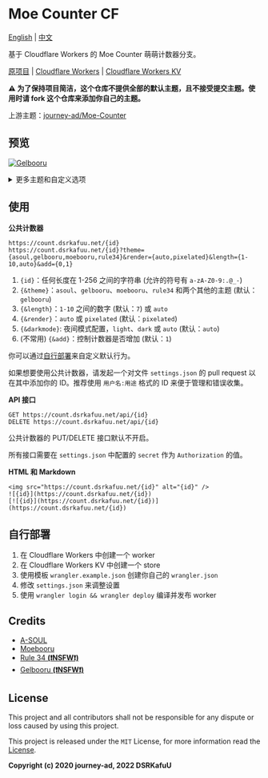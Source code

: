 # Moe Counter CF

[English](https://github.com/dsrkafuu/moe-counter-cf#readme) | [中文](https://github.com/dsrkafuu/moe-counter-cf/blob/master/README.zh.md)

基于 Cloudflare Workers 的 Moe Counter 萌萌计数器分支。

[原项目](https://github.com/journey-ad/Moe-counter) | [Cloudflare Workers](https://workers.cloudflare.com/) | [Cloudflare Workers KV](https://www.cloudflare.com/products/workers-kv/)

**⚠️ 为了保持项目简洁，这个仓库不提供全部的默认主题，且不接受提交主题。使用时请 fork 这个仓库来添加你自己的主题。**

上游主题：[journey-ad/Moe-Counter](https://github.com/journey-ad/Moe-Counter/tree/master/assets/theme)

## 预览

[![Gelbooru](https://count.dsrkafuu.net/dsrkafuu:demo)](https://count.dsrkafuu.net/dsrkafuu:demo)

<details>
<summary>更多主题和自定义选项</summary>

**A-SOUL (with `theme=asoul&length=10`)**

[![A-SOUL](https://count.dsrkafuu.net/dsrkafuu:demo?theme=asoul&length=10&add=0)](https://count.dsrkafuu.net/dsrkafuu:demo?theme=asoul&length=10)

**Moebooru (with `theme=moebooru&length=auto`)**

[![Moebooru](https://count.dsrkafuu.net/dsrkafuu:demo?theme=moebooru&length=auto&add=0)](https://count.dsrkafuu.net/dsrkafuu:demo?theme=moebooru&length=auto)

**Rule 34 (with `theme=rule34&render=auto`)**

[![Rule 34](https://count.dsrkafuu.net/dsrkafuu:demo?theme=rule34&render=auto&add=0)](https://count.dsrkafuu.net/dsrkafuu:demo?theme=rule34)

</details>

## 使用

**公共计数器**

```
https://count.dsrkafuu.net/{id}
https://count.dsrkafuu.net/{id}?theme={asoul,gelbooru,moebooru,rule34}&render={auto,pixelated}&length={1-10,auto}&add={0,1}
```

1. `{id}`：任何长度在 1-256 之间的字符串 (允许的符号有 `a-zA-Z0-9:.@_-`)
2. `{&theme}`：`asoul`、`gelbooru`、`moebooru`、`rule34` 和两个其他的主题 (默认：`gelbooru`)
3. `{&length}`：`1-10` 之间的数字 (默认：`7`) 或 `auto`
4. `{&render}`：`auto` 或 `pixelated` (默认：`pixelated`)
5. `{&darkmode}`: 夜间模式配置，`light`、`dark` 或 `auto` (默认：`auto`)
6. (不常用) `{&add}`：控制计数器是否增加 (默认：`1`)

你可以通过[自行部署](#自行部署)来自定义默认行为。

如果想要使用公共计数器，请发起一个对文件 `settings.json` 的 pull request 以在其中添加你的 ID。推荐使用 `用户名:用途` 格式的 ID 来便于管理和错误收集。

**API 接口**

```
GET https://count.dsrkafuu.net/api/{id}
DELETE https://count.dsrkafuu.net/api/{id}
```

公共计数器的 PUT/DELETE 接口默认不开启。

所有接口需要在 `settings.json` 中配置的 `secret` 作为 `Authorization` 的值。

**HTML 和 Markdown**

```
<img src="https://count.dsrkafuu.net/{id}" alt="{id}" />
![{id}](https://count.dsrkafuu.net/{id})
[![{id}](https://count.dsrkafuu.net/{id})](https://count.dsrkafuu.net/{id})
```

## 自行部署

1. 在 Cloudflare Workers 中创建一个 worker
2. 在 Cloudflare Workers KV 中创建一个 store
3. 使用模板 `wrangler.example.json` 创建你自己的 `wrangler.json`
4. 修改 `settings.json` 来调整设置
5. 使用 `wrangler login && wrangler deploy` 编译并发布 worker

## Credits

- [A-SOUL](https://space.bilibili.com/703007996)
- [Moebooru](https://github.com/moebooru/moebooru)
- [Rule 34 **(❗NSFW❗)**](https://rule34.xxx/)
- [Gelbooru **(❗NSFW❗)**](https://gelbooru.com/)

## License

This project and all contributors shall not be responsible for any dispute or loss caused by using this project.

This project is released under the `MIT` License, for more information read the [License](https://github.com/dsrkafuu/moe-counter-cf/blob/master/LICENSE).

**Copyright (c) 2020 journey-ad, 2022 DSRKafuU**
